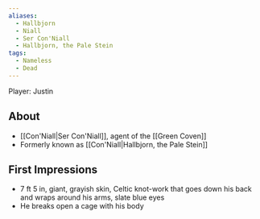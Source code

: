 ```yaml
---
aliases:
  - Hallbjorn
  - Niall
  - Ser Con'Niall
  - Hallbjorn, the Pale Stein
tags:
  - Nameless
  - Dead
---
```

Player: Justin

## About

- [[Con'Niall|Ser Con'Niall]], agent of the [[Green Coven]]
- Formerly known as [[Con'Niall|Hallbjorn, the Pale Stein]]

## First Impressions

- 7 ft 5 in, giant, grayish skin, Celtic knot-work that goes down his back and wraps around his arms, slate blue eyes
- He breaks open a cage with his body